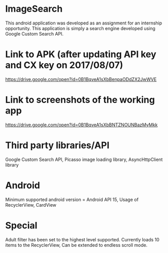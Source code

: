 # ImageSearch
This android application was developed as an assignment for an internship opportunity. This application is simply a search engine developed using Google Custom Search API.

# Link to APK (after updating API key and CX key on 2017/08/07)
https://drive.google.com/open?id=0B1BqveA1sXbBenpaODdZX2JwWVE

# Link to screenshots of the working app
https://drive.google.com/open?id=0B1BqveA1sXbBNTZNOUNBazMyMkk

# Third party libraries/API
Google Custom Search API, 
Picasso image loading library, 
AsyncHttpClient library

# Android 
Minimum supported android version = Android API 15, 
Usage of RecyclerView, CardView

# Special
Adult filter has been set to the highest level supported. 
Currently loads 10 items to the RecyclerView, 
Can be extended to endless scroll mode.
